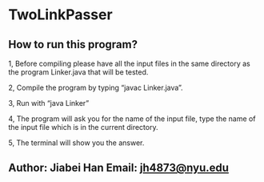 # TwoLinkPasser
## How to run this program?

1, Before compiling please have all the input files in the same directory as the program Linker.java that will be tested.

2, Compile the program by typing “javac Linker.java”.

3, Run with “java Linker”

4, The program will ask you for the name of the input file, type the name of the input file which is in the current directory.

5, The terminal will show you the answer.

## Author: Jiabei Han Email: jh4873@nyu.edu
